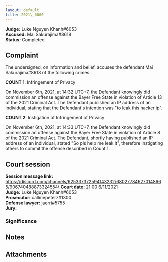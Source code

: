 ```yaml
---
layout: default
title: 2021\_0000
---
```

**Judge:** Luke Nguyen Khanh#6053\
**Accused:** Mai Sakurajima#8618\
**Status:** Completed

## Complaint
The undersigned, on information and belief, accuses the defendant Mai Sakurajima#8618 of the following crimes:

__COUNT 1__: Infringement of Privacy 

On November 6th, 2021, at 14:32 UTC+7, the Defendant knowingly did commission an offense against the Bayer Free State in violation of Article 13 of the 2021 Criminal Act. The Defendant published an IP address of an individual, stating that the Defendant's intention was "to leak this hacker ip".

__COUNT 2__: Instigation of Infringement of Privacy

On November 6th, 2021, at 14:33 UTC+7, the Defendant knowingly did commission an offense against the Bayer Free State in violation of Article 8 of the 2021 Criminal Act. The Defendant, shortly having published an IP address of an individual, stated "So pls help me leak it", therefore instigating others to commit the offense described in Count 1.

## Court session
**Session message link:** https://discord.com/channels/625337372594143232/680277846270148665/906740488873324554\
**Court date:** 21:00 6/11/2021\
**Judge:** Luke Nguyen Khanh#6053\
**Prosecutor:** callmepeterz#1300\
**Defense lawyer:** jaerri#5755\
**Jury:**

### Significance

## Notes

## Attachments
